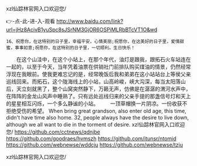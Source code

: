 
xzl仙踪林官网入口欢迎您/




👉-点-此-进-入-观看  http://www.baidu.com/link?url=jHz8AcivB1yuSpc8sJSrNM3GjOR6OSPiMLRbBTcVT1O&wd




	16、祝愿你，在这特别的日子里，幸福平安，心情美丽;祝愿你，在这美好的日子里，爱情甜蜜，事事如意;祝愿你，在这特别的日子里，一切顺利。生日快乐！
　　在这个山洼中，在这个小站上，在那个年代，油灯是跟我，跟拓石火车站连在一起的，以至于今天，当年凭着油票在供销社门前排队购买煤油的情景，仍然经常浮现在我眼前。使我更难忘记的是，经常晚饭后我和弟弟在这小站站台上等侯父亲巡线回来。而拓石，这个陇海线上的小站，山高岭峻，峡大沟深，每当太阳落山后，天立刻就黑了，整个山窝突然静下，万籁无声，仿佛是在潺潺的渭河水声中，在阵阵的金龙山风声中睡熟了。只有远处巡线归来的父亲手提的那盏信号灯和天上的星星相互闪烁，一个多么静谧的小站。
　　一顶草帽换一片阴凉。一份收获不拒绝受伤的希望。
When bring great grandson, also enter old age, this time, didn't have time also home.
32, people always have the desire to live down, although we all want to die in the torment of desire.
xzl仙踪林官网入口欢迎您/ https://github.com/cctnews/qdnjbe
https://github.com/goodraes/hvmszh
https://github.com/itunsr/ntomid
https://github.com/webnewse/wddcju
https://github.com/webnewse/tzju





xzl仙踪林官网入口欢迎您/

